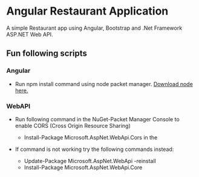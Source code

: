 # Angular Restaurant Application
A simple Restaurant app using Angular, Bootstrap and .Net Framework ASP.NET Web API.

## Fun following scripts
### Angular
 * Run npm install command using node packet manager. [Download node here.](https://nodejs.org/en/)
### WebAPI
 * Run following command in the NuGet-Packet Manager Console to enable CORS (Cross Origin Resource Sharing)
    * Install-Package Microsoft.AspNet.WebApi.Cors in the  

 * If command is not working try the following commands instead: 
    * Update-Package Microsoft.AspNet.WebApi -reinstall
    * Install-Package Microsoft.AspNet.WebApi.Core